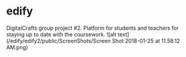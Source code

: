 # edify
DigitalCrafts group project #2. Platform for students and teachers for staying up to date with the coursework.
![alt text](/edify/edify2/public/ScreenShots/Screen Shot 2018-01-25 at 11.58.12 AM.png)
